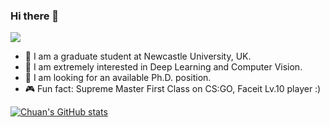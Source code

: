 ### Hi there 👋

![](https://komarev.com/ghpvc/?username=Chu4nQ1n&color=blue)

- 🔭 I am a graduate student at Newcastle University, UK.
- 🌱 I am extremely interested in Deep Learning and Computer Vision.
- 🤔 I am looking for an available Ph.D. position.
- 🎮 Fun fact: Supreme Master First Class on CS:GO, Faceit Lv.10 player :)

[![Chuan's GitHub stats](https://github-readme-stats.vercel.app/api?username=Chu4nQ1n&show_icons=true&theme=dark)](https://github.com/anuraghazra/github-readme-stats)

